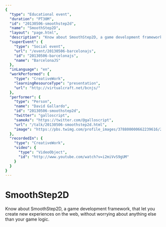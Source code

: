 ```yaml
---
{
  "type": "Educational event",
  "duration": "PT30M",
  "id": "20130506-smoothstep2d",
  "name": "SmoothStep2D",
  "layout": "page.html",
  "description": "Know about SmoothStep2D, a game development framework, that let you create new experiences on the web, without worrying about anything else than your game logic.",
  "superEvent": {
    "type": "Social event",
    "url": "/event/20130506-barcelonajs",
    "id": "20130506-barcelonajs",
    "name": "BarcelonaJS"
  },
  "inLanguage": "en",
  "workPerformed": {
    "type": "CreativeWork",
    "learningResourceType": "presentation",
    "url": "http://virtualcraft.net/bcnjs/"
  },
  "performer": {
    "type": "Person",
    "name": "David Gallardo",
    "id": "20130506-smoothstep2d",
    "twitter": "galloscript",
    "sameAs": "https://twitter.com/@galloscript",
    "url": "/talk/20130506-smoothstep2d.html",
    "image": "https://pbs.twimg.com/profile_images/378800000662239616/2d2fbcf0b7c64e76926a041723531bee.png"
  },
  "recordedIn": {
    "type": "CreativeWork",
    "video": {
      "type": "VideoObject",
      "id": "http://www.youtube.com/watch?v=i2miVvS9gUM"
    }
  }
}
---
```

# SmoothStep2D

Know about SmoothStep2D, a game development framework, that let you create new experiences on the web, without worrying about anything else than your game logic.